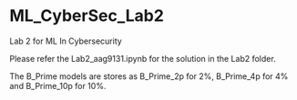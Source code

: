 # ML_CyberSec_Lab2
Lab 2 for ML In Cybersecurity

Please refer the Lab2_aag9131.ipynb for the solution in the Lab2 folder.

The B_Prime models are stores as B_Prime_2p for 2%, B_Prime_4p for 4% and B_Prime_10p for 10%.


